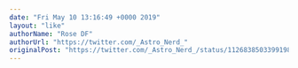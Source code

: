 ```yaml
---
date: "Fri May 10 13:16:49 +0000 2019"
layout: "like"
authorName: "Rose DF"
authorUrl: "https://twitter.com/_Astro_Nerd_"
originalPost: "https://twitter.com/_Astro_Nerd_/status/1126838503399198720"
---
```

